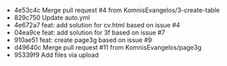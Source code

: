 - 4e53c4c Merge pull request #4 from KomnisEvangelos/3-create-table
- 829c750 Update auto.yml
- 4e672a7 feat: add solution for cv.html based on issue #4
- 04ea9ce feat: add solution for 3f based on issue #7
- 910ae51 feat: create page3g based on issue #9
- d49640c Merge pull request #11 from KomnisEvangelos/page3g
- 95339f9 Add files via upload
